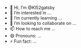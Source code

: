 - 👋 Hi, I’m @Kl52gatsby
- 👀 I’m interested in ...
- 🌱 I’m currently learning ...
- 💞️ I’m looking to collaborate on ...
- 📫 How to reach me ...
- 😄 Pronouns: ...
- ⚡ Fun fact: ...

<!---
Kl52gatsby/Kl52gatsby is a ✨ special ✨ repository because its `README.md` (this file) appears on your GitHub profile.
You can click the Preview link to take a look at your changes.
--->
